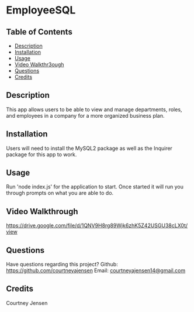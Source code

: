 # EmployeeSQL

## Table of Contents
* [Description](#description)
* [Installation](#installation)
* [Usage](#usage)
* [Video Walkthr3ough](#walkthrough)
* [Questions](#questions)
* [Credits](#credits)

 ## Description <a name="description"></a>
This app allows users to be able to view and manage departments, roles, and employees in a company for a more organized business plan.

 ## Installation <a name="installation"></a>
 Users will need to install the MySQL2 package as well as the Inquirer package for this app to work. 

 ## Usage <a name="usage"></a>
 Run 'node index.js' for the application to start. Once started it will run you through prompts on what you are able to do. 

 ## Video Walkthrough <a name="walkthrough"></a>
 https://drive.google.com/file/d/1QNV9H8rg89Wjk6zhK5Z42USGU38cLX0t/view

 ## Questions <a name="questions"></a>
 Have questions regarding this project?
 Github: https://github.com/courtneyajensen
 Email: courtneyajensen14@gmail.com

 ## Credits <a name="credits"></a>
 Courtney Jensen
